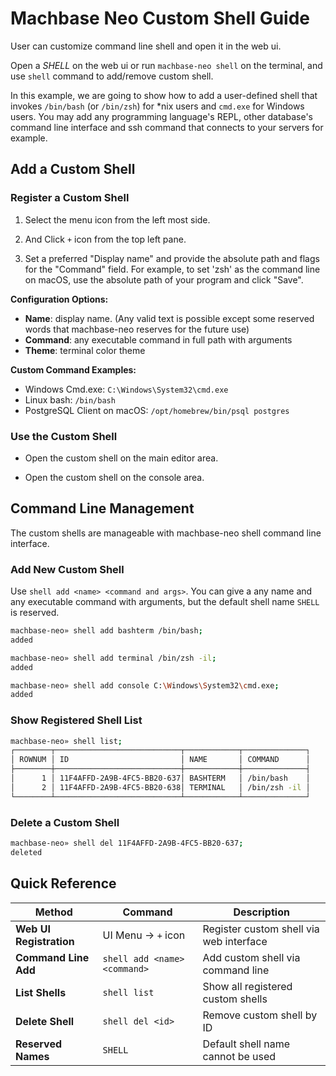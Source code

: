 # Machbase Neo Custom Shell Guide

User can customize command line shell and open it in the web ui.

Open a *SHELL* on the web ui or run `machbase-neo shell` on the terminal, and use `shell` command to add/remove custom shell.

In this example, we are going to show how to add a user-defined shell that invokes `/bin/bash` (or `/bin/zsh`) for *nix users and `cmd.exe` for Windows users. You may add any programming language's REPL, other database's command line interface and ssh command that connects to your servers for example.

## Add a Custom Shell

### Register a Custom Shell

1. Select the menu icon from the left most side.

2. And Click `+` icon from the top left pane.

3. Set a preferred "Display name" and provide the absolute path and flags for the "Command" field. For example, to set 'zsh' as the command line on macOS, use the absolute path of your program and click "Save".

**Configuration Options:**
- **Name**: display name. (Any valid text is possible except some reserved words that machbase-neo reserves for the future use)
- **Command**: any executable command in full path with arguments
- **Theme**: terminal color theme

**Custom Command Examples:**
- Windows Cmd.exe: `C:\Windows\System32\cmd.exe`
- Linux bash: `/bin/bash`
- PostgreSQL Client on macOS: `/opt/homebrew/bin/psql postgres`

### Use the Custom Shell

- Open the custom shell on the main editor area.

- Open the custom shell on the console area.

## Command Line Management

The custom shells are manageable with machbase-neo shell command line interface.

### Add New Custom Shell

Use `shell add <name> <command and args>`. You can give a any name and any executable command with arguments, but the default shell name `SHELL` is reserved.

```sh
machbase-neo» shell add bashterm /bin/bash;
added
```

```sh
machbase-neo» shell add terminal /bin/zsh -il;
added
```

```sh
machbase-neo» shell add console C:\Windows\System32\cmd.exe;
added
```

### Show Registered Shell List

```sh
machbase-neo» shell list;
┌────────┬────────────────────────────┬────────────┬──────────────┐
│ ROWNUM │ ID                         │ NAME       │ COMMAND      │
├────────┼────────────────────────────┼────────────┼──────────────┤
│      1 │ 11F4AFFD-2A9B-4FC5-BB20-637│ BASHTERM   │ /bin/bash    │
│      2 │ 11F4AFFD-2A9B-4FC5-BB20-638│ TERMINAL   │ /bin/zsh -il │
└────────┴────────────────────────────┴────────────┴──────────────┘
```

### Delete a Custom Shell

```sh
machbase-neo» shell del 11F4AFFD-2A9B-4FC5-BB20-637;
deleted
```

## Quick Reference

| Method | Command | Description |
|--------|---------|-------------|
| **Web UI Registration** | UI Menu → `+` icon | Register custom shell via web interface |
| **Command Line Add** | `shell add <name> <command>` | Add custom shell via command line |
| **List Shells** | `shell list` | Show all registered custom shells |
| **Delete Shell** | `shell del <id>` | Remove custom shell by ID |
| **Reserved Names** | `SHELL` | Default shell name cannot be used |
